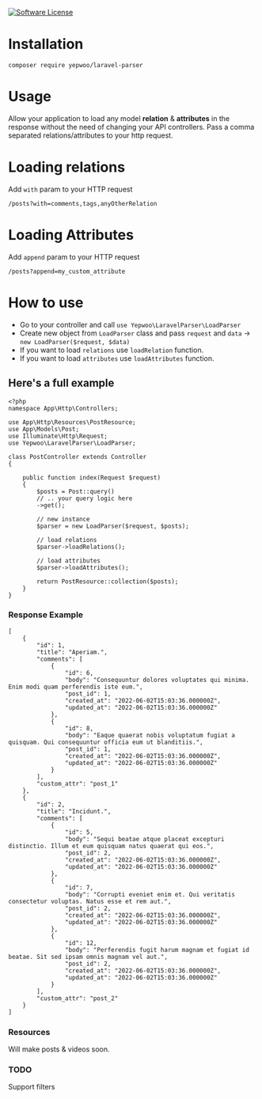 [![Software License](https://img.shields.io/badge/license-MIT-brightgreen.svg)](LICENSE)
# Installation
`composer require yepwoo/laravel-parser`

# Usage
Allow your application to load any model **relation** & **attributes** in the response without the need of changing your API controllers.
Pass a comma separated relations/attributes to your http request.

# Loading relations
Add `with` param to your HTTP request

`/posts?with=comments,tags,anyOtherRelation`

# Loading Attributes
Add `append` param to your HTTP request

`/posts?append=my_custom_attribute`

# How to use
- Go to your controller and call `use Yepwoo\LaravelParser\LoadParser`
- Create new object from `LoadParser` class and pass `request` and `data` -> `new LoadParser($request, $data)`
- If you want to load `relations` use `loadRelation` function.
- If you want to load `attributes` use `loadAttributes` function.

## Here's a full example
```
<?php
namespace App\Http\Controllers;

use App\Http\Resources\PostResource;
use App\Models\Post;
use Illuminate\Http\Request;
use Yepwoo\LaravelParser\LoadParser;

class PostController extends Controller
{

    public function index(Request $request)
    {
        $posts = Post::query()
        // .. your query logic here
        ->get();
        
        // new instance
        $parser = new LoadParser($request, $posts);

        // load relations
        $parser->loadRelations();
        
        // load attributes
        $parser->loadAttributes();

        return PostResource::collection($posts);
    }
}
```

### Response Example

```angular2html
[
    {
        "id": 1,
        "title": "Aperiam.",
        "comments": [
            {
                "id": 6,
                "body": "Consequuntur dolores voluptates qui minima. Enim modi quam perferendis iste eum.",
                "post_id": 1,
                "created_at": "2022-06-02T15:03:36.000000Z",
                "updated_at": "2022-06-02T15:03:36.000000Z"
            },
            {
                "id": 8,
                "body": "Eaque quaerat nobis voluptatum fugiat a quisquam. Qui consequuntur officia eum ut blanditiis.",
                "post_id": 1,
                "created_at": "2022-06-02T15:03:36.000000Z",
                "updated_at": "2022-06-02T15:03:36.000000Z"
            }
        ],
        "custom_attr": "post_1"
    },
    {
        "id": 2,
        "title": "Incidunt.",
        "comments": [
            {
                "id": 5,
                "body": "Sequi beatae atque placeat excepturi distinctio. Illum et eum quisquam natus quaerat qui eos.",
                "post_id": 2,
                "created_at": "2022-06-02T15:03:36.000000Z",
                "updated_at": "2022-06-02T15:03:36.000000Z"
            },
            {
                "id": 7,
                "body": "Corrupti eveniet enim et. Qui veritatis consectetur voluptas. Natus esse et rem aut.",
                "post_id": 2,
                "created_at": "2022-06-02T15:03:36.000000Z",
                "updated_at": "2022-06-02T15:03:36.000000Z"
            },
            {
                "id": 12,
                "body": "Perferendis fugit harum magnam et fugiat id beatae. Sit sed ipsam omnis magnam vel aut.",
                "post_id": 2,
                "created_at": "2022-06-02T15:03:36.000000Z",
                "updated_at": "2022-06-02T15:03:36.000000Z"
            }
        ],
        "custom_attr": "post_2"
    }
]
```

### Resources
Will make posts & videos soon.

### TODO
Support filters